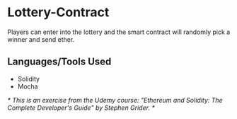 # Lottery-Contract
Players can enter into the lottery and the smart contract will randomly pick a winner and send ether.

## Languages/Tools Used
- Solidity
- Mocha


 <em> * This is an exercise from the Udemy course: "Ethereum and Solidity: The Complete Developer's Guide" by Stephen Grider. * </em>

